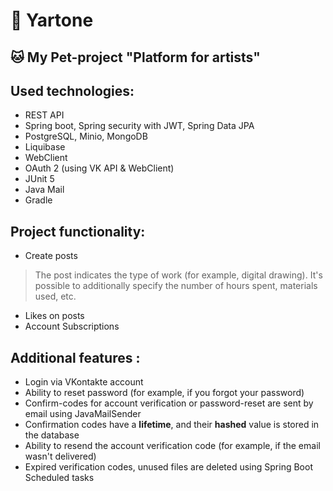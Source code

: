# 🔮  Yartone

## 🐱 My Pet-project "Platform for artists"

## Used technologies:

* REST API
* Spring boot, Spring security with JWT, Spring Data JPA
* PostgreSQL, Minio, MongoDB
* Liquibase
* WebClient
* OAuth 2 (using VK API & WebClient)
* JUnit 5
* Java Mail
* Gradle

## Project functionality:

* Create posts
> The post indicates the type of work (for example, digital drawing). It's possible to additionally specify the number of hours spent, materials used, etc.
* Likes on posts
* Account Subscriptions
 
## Additional features :

* Login via VKontakte account
* Ability to reset password (for example, if you forgot your password)
* Confirm-codes for account verification or password-reset are sent by email using JavaMailSender
* Confirmation codes have a **lifetime**, and their **hashed** value is stored in the database
* Ability to resend the account verification code (for example, if the email wasn't delivered)
* Expired verification codes, unused files are deleted using Spring Boot Scheduled tasks
